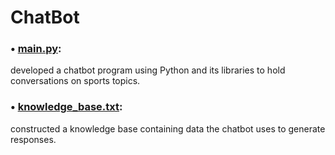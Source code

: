 # ChatBot
### • [main.py](ChatBot/main.py):
developed a chatbot program using Python and its libraries to hold conversations on sports topics.
### •	[knowledge_base.txt](ChatBot/knowledge_base.txt): 
constructed a knowledge base containing data the chatbot uses to generate responses. 
